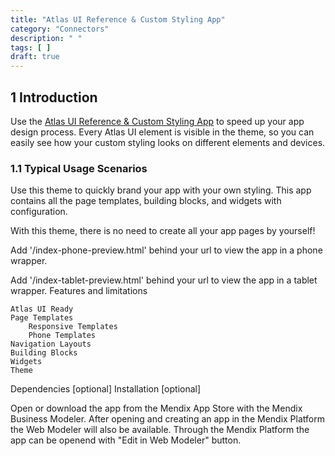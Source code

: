 ```yaml
---
title: "Atlas UI Reference & Custom Styling App"
category: "Connectors"
description: " "
tags: [ ]
draft: true
---
```


## 1 Introduction

Use the [Atlas UI Reference & Custom Styling App](https://appstore.home.mendix.com/link/app/72335/) to speed up your app design process. Every Atlas UI element is visible in the theme, so you can easily see how your custom styling looks on different elements and devices.

### 1.1 Typical Usage Scenarios

Use this theme to quickly brand your app with your own styling. This app contains all the page templates, building blocks, and widgets with configuration. 

With this theme, there is no need to create all your app pages by yourself!

Add '/index-phone-preview.html' behind your url to view the app in a phone wrapper.

Add '/index-tablet-preview.html' behind your url to view the app in a tablet wrapper.
Features and limitations

    Atlas UI Ready
    Page Templates
        Responsive Templates
        Phone Templates
    Navigation Layouts
    Building Blocks
    Widgets
    Theme

Dependencies [optional]
Installation [optional]

Open or download the app from the Mendix App Store with the Mendix Business Modeler. After opening and creating an app in the Mendix Platform the Web Modeler will also be available. Through the Mendix Platform the app can be openend with "Edit in Web Modeler" button.

